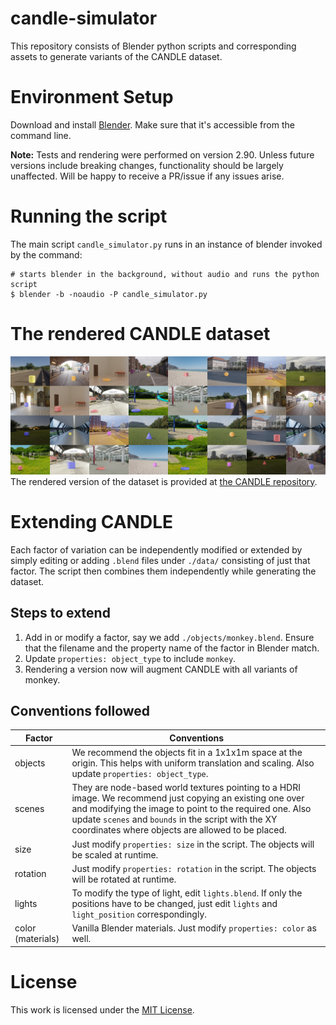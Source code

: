 # candle-simulator
This repository consists of Blender python scripts and corresponding assets to generate variants of the CANDLE dataset.

# Environment Setup
Download and install [Blender](https://www.blender.org/). Make sure that it's accessible from the command line. 

**Note:** Tests and rendering were performed on version 2.90. Unless future versions include breaking changes, functionality should be largely unaffected. Will be happy to receive a PR/issue if any issues arise.

# Running the script
The main script `candle_simulator.py` runs in an instance of blender invoked by the command:
```
# starts blender in the background, without audio and runs the python script
$ blender -b -noaudio -P candle_simulator.py
```
# The rendered CANDLE dataset
![CANDLE grid](./sample_images/grid.png)
The rendered version of the dataset is provided at [the CANDLE repository](https://causal-disentanglement.github.io/CANDLE/).

# Extending CANDLE
Each factor of variation can be independently modified or extended by simply editing or adding `.blend` files under `./data/` consisting of just that factor. The script then combines them independently while generating the dataset.

## Steps to extend
1. Add in or modify a factor, say we add `./objects/monkey.blend`. Ensure that the filename and the property name of the factor in Blender match.
2. Update `properties: object_type` to include `monkey`.
3. Rendering a version now will augment CANDLE with all variants of monkey.

## Conventions followed
| Factor | Conventions |
| --- | --- |
| objects | We recommend the objects fit in a 1x1x1m space at the origin. This helps with uniform translation and scaling. Also update `properties: object_type`.|
| scenes | They are node-based world textures pointing to a HDRI image. We recommend just copying an existing one over and modifying the image to point to the required one. Also update `scenes` and `bounds` in the script with the XY coordinates where objects are allowed to be placed. |
| size | Just modify `properties: size` in the script. The objects will be scaled at runtime. |
| rotation | Just modify `properties: rotation` in the script. The objects will be rotated at runtime. |
| lights | To modify the type of light, edit `lights.blend`. If only the positions have to be changed, just edit `lights` and `light_position` correspondingly. |
| color (materials) | Vanilla Blender materials. Just modify `properties: color` as well. |

# License
This work is licensed under the [MIT License](https://choosealicense.com/licenses/mit/).
